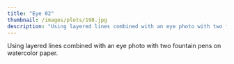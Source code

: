 ```yaml
---
title: "Eye 02"
thumbnail: /images/plots/198.jpg
description: "Using layered lines combined with an eye photo with two fountain pens on watercolor paper."
---
```


Using layered lines combined with an eye photo with two fountain pens on watercolor paper.